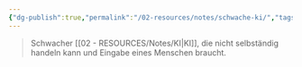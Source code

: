 ```yaml
---
{"dg-publish":true,"permalink":"/02-resources/notes/schwache-ki/","tags":["GFN/prüfungsrelevant/AP1/vorbereitung"],"updated":"2025-03-13T14:38:10.000+01:00"}
---
```


>Schwacher [[02 - RESOURCES/Notes/KI\|KI]], die nicht selbständig handeln kann und Eingabe eines Menschen braucht.